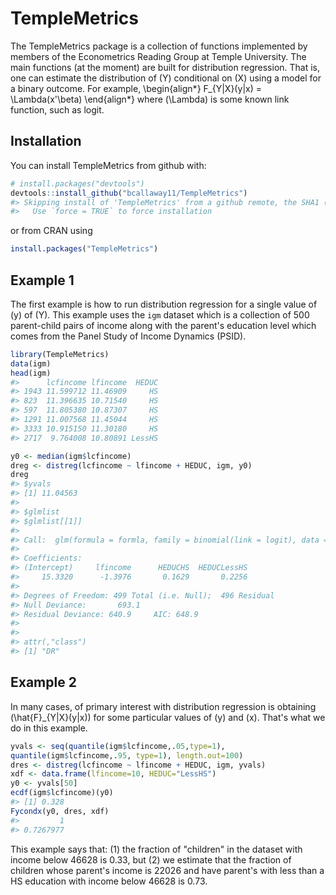 
<!-- README.md is generated from README.Rmd. Please edit that file -->
TempleMetrics
=============

The TempleMetrics package is a collection of functions implemented by members of the Econometrics Reading Group at Temple University. The main functions (at the moment) are built for distribution regression. That is, one can estimate the distribution of \(Y\) conditional on \(X\) using a model for a binary outcome. For example,
\begin{align*}
  F_{Y|X}(y|x) = \Lambda(x'\beta)
\end{align*}
where \(\Lambda\) is some known link function, such as logit.

Installation
------------

You can install TempleMetrics from github with:

``` r
# install.packages("devtools")
devtools::install_github("bcallaway11/TempleMetrics")
#> Skipping install of 'TempleMetrics' from a github remote, the SHA1 (a6cb68e9) has not changed since last install.
#>   Use `force = TRUE` to force installation
```

or from CRAN using

``` r
install.packages("TempleMetrics")
```

Example 1
---------

The first example is how to run distribution regression for a single value of \(y\) of \(Y\). This example uses the `igm` dataset which is a collection of 500 parent-child pairs of income along with the parent's education level which comes from the Panel Study of Income Dynamics (PSID).

``` r
library(TempleMetrics)
data(igm)
head(igm)
#>      lcfincome lfincome  HEDUC
#> 1943 11.599712 11.46909     HS
#> 823  11.396635 10.71540     HS
#> 597  11.805380 10.87307     HS
#> 1291 11.007568 11.45044     HS
#> 3333 10.915150 11.30180     HS
#> 2717  9.764008 10.80891 LessHS
```

``` r
y0 <- median(igm$lcfincome)
dreg <- distreg(lcfincome ~ lfincome + HEDUC, igm, y0)
dreg
#> $yvals
#> [1] 11.04563
#> 
#> $glmlist
#> $glmlist[[1]]
#> 
#> Call:  glm(formula = formla, family = binomial(link = logit), data = dta)
#> 
#> Coefficients:
#> (Intercept)     lfincome      HEDUCHS  HEDUCLessHS  
#>     15.3320      -1.3976       0.1629       0.2256  
#> 
#> Degrees of Freedom: 499 Total (i.e. Null);  496 Residual
#> Null Deviance:       693.1 
#> Residual Deviance: 640.9     AIC: 648.9
#> 
#> 
#> attr(,"class")
#> [1] "DR"
```

Example 2
---------

In many cases, of primary interest with distribution regression is obtaining \(\hat{F}_{Y|X}(y|x)\) for some particular values of \(y\) and \(x\). That's what we do in this example.

``` r
yvals <- seq(quantile(igm$lcfincome,.05,type=1),
quantile(igm$lcfincome,.95, type=1), length.out=100)
dres <- distreg(lcfincome ~ lfincome + HEDUC, igm, yvals)
xdf <- data.frame(lfincome=10, HEDUC="LessHS")
y0 <- yvals[50]
ecdf(igm$lcfincome)(y0)
#> [1] 0.328
Fycondx(y0, dres, xdf)
#>         1 
#> 0.7267977
```

This example says that: (1) the fraction of "children" in the dataset with income below 46628 is 0.33, but (2) we estimate that the fraction of children whose parent's income is 22026 and have parent's with less than a HS education with income below 46628 is 0.73.
